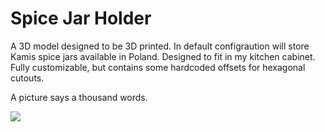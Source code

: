 # Spice Jar Holder

A 3D model designed to be 3D printed. In default configraution will store Kamis spice jars available in Poland. Designed to fit in my kitchen cabinet. Fully customizable, but contains some hardcoded offsets for hexagonal cutouts.

A picture says a thousand words.

![](./spicey.scad)
